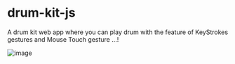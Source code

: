 # drum-kit-js

A drum kit  web app where you can play drum with the feature of KeyStrokes gestures and Mouse Touch gesture ...!

![image](https://user-images.githubusercontent.com/87377535/199696894-a22f5253-18a3-4381-b086-9eaa37210646.png)
